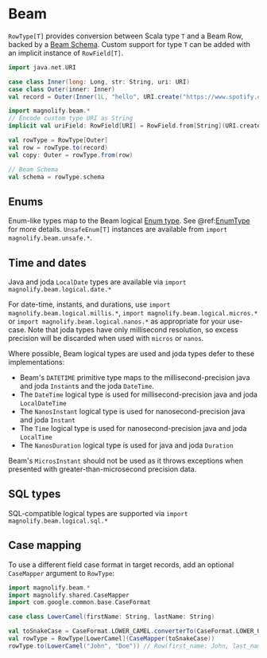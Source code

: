 # Beam

`RowType[T]` provides conversion between Scala type `T` and a Beam Row, backed by a [Beam Schema](https://beam.apache.org/documentation/programming-guide/#schema-definition). Custom support for type `T` can be added with an implicit instance of `RowField[T]`.

```scala mdoc:compile-only
import java.net.URI

case class Inner(long: Long, str: String, uri: URI)
case class Outer(inner: Inner)
val record = Outer(Inner(1L, "hello", URI.create("https://www.spotify.com")))

import magnolify.beam.*
// Encode custom type URI as String
implicit val uriField: RowField[URI] = RowField.from[String](URI.create)(_.toString)

val rowType = RowType[Outer]
val row = rowType.to(record)
val copy: Outer = rowType.from(row)

// Beam Schema
val schema = rowType.schema
```

## Enums
Enum-like types map to the Beam logical [Enum type]((https://beam.apache.org/documentation/programming-guide/#enumerationtype)). See @ref:[EnumType](enums.md) for more details. `UnsafeEnum[T]` instances are available from `import magnolify.beam.unsafe.*`.

## Time and dates

Java and joda `LocalDate` types are available via `import magnolify.beam.logical.date.*`

For date-time, instants, and durations, use `import magnolify.beam.logical.millis.*`, `import magnolify.beam.logical.micros.*` or `import magnolify.beam.logical.nanos.*` as appropriate for your use-case.
Note that joda types have only millisecond resolution, so excess precision will be discarded when used with `micros` or `nanos`.

Where possible, Beam logical types are used and joda types defer to these implementations:

* Beam's `DATETIME` primitive type maps to the millisecond-precision java and joda `Instant`s and the joda `DateTime`.
* The `DateTime` logical type is used for millisecond-precision java and joda `LocalDateTime`
* The `NanosInstant` logical type is used for nanosecond-precision java and joda `Instant`
* The `Time` logical type is used for nanosecond-precision java and joda `LocalTime`
* The `NanosDuration` logical type is used for java and joda `Duration`

Beam's `MicrosInstant` should not be used as it throws exceptions when presented with greater-than-microsecond precision data.

## SQL types

SQL-compatible logical types are supported via `import magnolify.beam.logical.sql.*`

## Case mapping

To use a different field case format in target records, add an optional `CaseMapper` argument to `RowType`:

```scala mdoc:compile-only
import magnolify.beam.*
import magnolify.shared.CaseMapper
import com.google.common.base.CaseFormat

case class LowerCamel(firstName: String, lastName: String)

val toSnakeCase = CaseFormat.LOWER_CAMEL.converterTo(CaseFormat.LOWER_UNDERSCORE).convert _
val rowType = RowType[LowerCamel](CaseMapper(toSnakeCase))
rowType.to(LowerCamel("John", "Doe")) // Row(first_name: John, last_name: Doe)
```